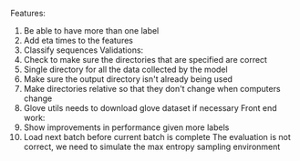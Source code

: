Features:
  1. Be able to have more than one label
  2. Add eta times to the features
  3. Classify sequences
Validations:
  1. Check to make sure the directories that are specified are correct
  2. Single directory for all the data collected by the model
  3. Make sure the output directory isn't already being used
  4. Make directories relative so that they don't change when computers change
  5. Glove utils needs to download glove dataset if necessary
Front end work:
  1. Show improvements in performance given more labels
  2. Load next batch before current batch is complete
The evaluation is not correct, we need to simulate the max entropy sampling environment
